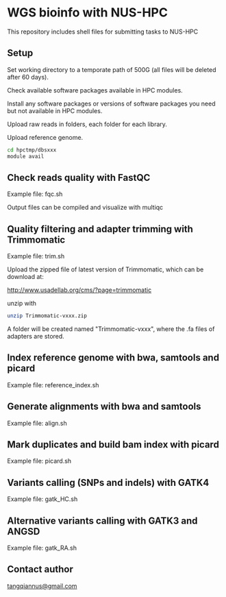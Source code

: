 # WGS bioinfo with NUS-HPC

This repository includes shell files for submitting tasks to NUS-HPC

## Setup

Set working directory to a temporate path of 500G (all files will be deleted after 60 days).

Check available software packages available in HPC modules.

Install any software packages or versions of software packages you need but not available in HPC modules.

Upload raw reads in folders, each folder for each library.

Upload reference genome.

```bash
cd hpctmp/dbsxxx
module avail
```

## Check reads quality with FastQC

Example file: fqc.sh

Output files can be compiled and visualize with multiqc

## Quality filtering and adapter trimming with Trimmomatic

Example file: trim.sh

Upload the zipped file of latest version of Trimmomatic, which can be download at:

http://www.usadellab.org/cms/?page=trimmomatic

unzip with

```bash
unzip Trimmomatic-vxxx.zip
```

A folder will be created named "Trimmomatic-vxxx", where the .fa files of adapters are stored.   

## Index reference genome with bwa, samtools and picard 

Example file: reference_index.sh

## Generate alignments with bwa and samtools

Example file: align.sh

## Mark duplicates and build bam index with picard

Example file: picard.sh

## Variants calling (SNPs and indels) with GATK4

Example file: gatk_HC.sh

## Alternative variants calling with GATK3 and ANGSD

Example file: gatk_RA.sh

## Contact author

tangqiannus@gmail.com
